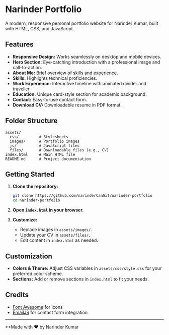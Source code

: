 # Narinder Portfolio

A modern, responsive personal portfolio website for Narinder Kumar, built with HTML, CSS, and JavaScript.

## Features

- **Responsive Design:** Works seamlessly on desktop and mobile devices.
- **Hero Section:** Eye-catching introduction with a professional image and call-to-action.
- **About Me:** Brief overview of skills and experience.
- **Skills:** Highlights technical proficiencies.
- **Work Experience:** Interactive timeline with animated divider and traveller.
- **Education:** Unique card-style section for academic background.
- **Contact:** Easy-to-use contact form.
- **Download CV:** Downloadable resume in PDF format.

## Folder Structure

```
assets/
  css/         # Stylesheets
  images/      # Portfolio images
  js/          # JavaScript files
  files/       # Downloadable files (e.g., CV)
index.html     # Main HTML file
README.md      # Project documentation
```

## Getting Started

1. **Clone the repository:**
   ```bash
   git clone https://github.com/narinderCanGit/narinder-portfolio
   cd narinder-portfolio
   ```

2. **Open `index.html` in your browser.**

3. **Customize:**
   - Replace images in `assets/images/`.
   - Update your CV in `assets/files/`.
   - Edit content in `index.html` as needed.

## Customization

- **Colors & Theme:** Adjust CSS variables in `assets/css/style.css` for your preferred color scheme.
- **Sections:** Add or remove sections in `index.html` to fit your needs.

## Credits

- [Font Awesome](https://fontawesome.com/) for icons
- [EmailJS](https://www.emailjs.com/) for contact form integration

---
**Made with ❤️ by Narinder Kumar